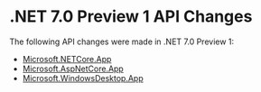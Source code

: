 # .NET 7.0 Preview 1 API Changes

The following API changes were made in .NET 7.0 Preview 1:

- [Microsoft.NETCore.App](./Microsoft.NETCore.App/7.0-preview1.md)
- [Microsoft.AspNetCore.App](./Microsoft.AspNetCore.App/7.0-preview1.md)
- [Microsoft.WindowsDesktop.App](./Microsoft.WindowsDesktop.App/7.0-preview1.md)
